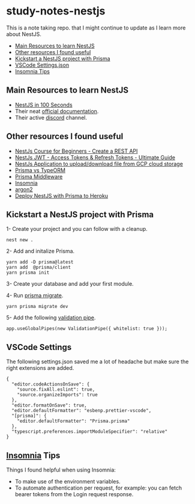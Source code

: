 # study-notes-nestjs
This is a note taking repo. that I might continue to update as I learn more about NestJS.
 
- [Main Resources to learn NestJS](#main-resources-to-learn-nestjs)  
- [Other resources I found useful](#other-resources-i-found-useful)
- [Kickstart a NestJS project with Prisma](#kickstart-a-nestjs-project-with-prisma)
- [VSCode Settings.json](#vscode-settings)
- [Insomnia Tips](#insomnia-tips)

## Main Resources to learn NestJS
- [NestJS in 100 Seconds](https://youtu.be/0M8AYU_hPas)
- Their neat [official documentation](https://docs.nestjs.com).
- Their active [discord](https://discord.com/invite/nestjs) channel. 

## Other resources I found useful
- [NestJs Course for Beginners - Create a REST API](https://youtu.be/GHTA143_b-s)
- [NestJs JWT - Access Tokens & Refresh Tokens - Ultimate Guide](https://youtu.be/uAKzFhE3rxU?list=PLNTXksYYFsn8Dz2xrFYrMqEO1buLodr6P)
- [NestJs Application to upload/download file from GCP cloud storage](https://kuros.in/typescript/nestjs-upload-download-file-from-cloud-storage)
- [Prisma vs TypeORM](https://www.prisma.io/docs/concepts/more/comparisons/prisma-and-typeorm)
- [Prisma Middleware](https://www.prisma.io/docs/concepts/components/prisma-client/middleware)
- [Insomnia](https://insomnia.rest)
- [argon2](https://www.npmjs.com/package/argon2)
- [Deploy NestJS with Prisma to Heroku](https://notiz.dev/blog/deploy-nestjs-with-prisma-to-heroku)

## Kickstart a NestJS project with Prisma

1- Create your project and you can follow with a cleanup.
```
nest new .
```

2- Add and initalize Prisma.
```
yarn add -D prisma@latest
yarn add  @prisma/client
yarn prisma init
```

3- Create your database and add your first module.

4- Run [prisma migrate](https://www.prisma.io/docs/concepts/components/prisma-migrate).
```
yarn prisma migrate dev
```

5- Add the following [validation pipe](https://docs.nestjs.com/techniques/validation).
```
app.useGlobalPipes(new ValidationPipe({ whitelist: true }));
```

## VSCode Settings
The following settings.json saved me a lot of headache but make sure the right extensions are added.
```
{
  "editor.codeActionsOnSave": {
    "source.fixAll.eslint": true,
    "source.organizeImports": true
  },
  "editor.formatOnSave": true,
  "editor.defaultFormatter": "esbenp.prettier-vscode",
  "[prisma]": {
    "editor.defaultFormatter": "Prisma.prisma"
  },
  "typescript.preferences.importModuleSpecifier": "relative"
}
```

## [Insomnia](https://insomnia.rest) Tips
Things I found helpful when using Insomnia:
- To make use of the environment variables.
- To automate authentication per request, for example: you can fetch bearer tokens from the Login request response.

